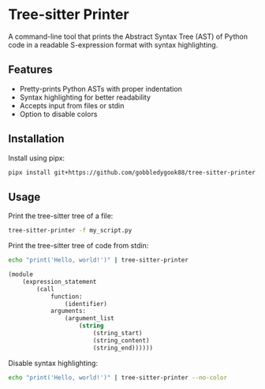 # Tree-sitter Printer

A command-line tool that prints the Abstract Syntax Tree (AST) of Python code in a readable S-expression format with syntax highlighting.

## Features

- Pretty-prints Python ASTs with proper indentation
- Syntax highlighting for better readability
- Accepts input from files or stdin
- Option to disable colors

## Installation

Install using pipx:

```bash
pipx install git+https://github.com/gobbledygook88/tree-sitter-printer.git
```

## Usage

Print the tree-sitter tree of a file:

```bash
tree-sitter-printer -f my_script.py
```

Print the tree-sitter tree of code from stdin:

```bash
echo "print('Hello, world!')" | tree-sitter-printer
```

```lisp
(module
    (expression_statement
        (call
            function:
                (identifier)
            arguments:
                (argument_list
                    (string
                        (string_start)
                        (string_content)
                        (string_end))))))
```

Disable syntax highlighting:

```bash
echo "print('Hello, world!')" | tree-sitter-printer --no-color
```
